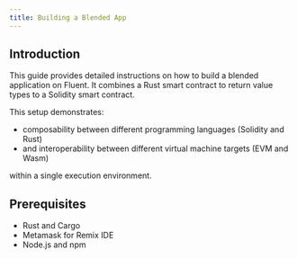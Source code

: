 ```yaml
---
title: Building a Blended App
---
```


## Introduction

This guide provides detailed instructions on how to build a blended application on Fluent. 
It combines a Rust smart contract to return value types to a Solidity smart contract.

This setup demonstrates:

* composability between different programming languages (Solidity and Rust)
* and interoperability between different virtual machine targets (EVM and Wasm)

within a single execution environment.

## Prerequisites

* Rust and Cargo
* Metamask for Remix IDE
* Node.js and npm 